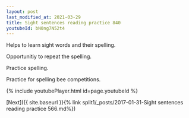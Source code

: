 ```yaml
---
layout: post
last_modified_at: 2021-03-29
title: Sight sentences reading practice 840
youtubeId: bN0ng7N52t4
---
```

 
 
Helps to learn sight words and their spelling.

Opportunitiy to repeat the spelling. 

Practice spelling. 
 
Practice for spelling bee competitions. 
 
{% include youtubePlayer.html id=page.youtubeId %}
 
 

[Next]({{ site.baseurl }}{% link  split1/_posts/2017-01-31-Sight sentences reading practice 566.md%})
 
